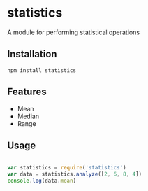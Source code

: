 # statistics
A module for performing statistical operations

## Installation
	npm install statistics

## Features
* Mean
* Median
* Range

## Usage
```javascript

var statistics = require('statistics')
var data = statistics.analyze([2, 6, 8, 4])
console.log(data.mean)

```